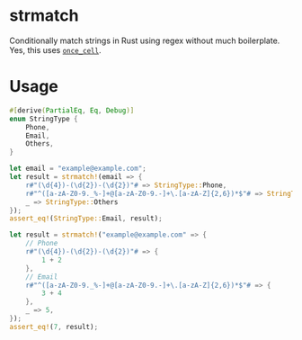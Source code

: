 # strmatch

Conditionally match strings in Rust using regex without much boilerplate. Yes, this uses [`once_cell`](https://docs.rs/once_cell/latest/once_cell/).

# Usage

```rs
#[derive(PartialEq, Eq, Debug)]
enum StringType {
    Phone,
    Email,
    Others,
}

let email = "example@example.com";
let result = strmatch!(email => {
    r#"(\d{4})-(\d{2})-(\d{2})"# => StringType::Phone,
    r#"^([a-zA-Z0-9._%-]+@[a-zA-Z0-9.-]+\.[a-zA-Z]{2,6})*$"# => StringType::Email,
    _ => StringType::Others
});
assert_eq!(StringType::Email, result);

let result = strmatch!("example@example.com" => {
    // Phone
    r#"(\d{4})-(\d{2})-(\d{2})"# => {
        1 + 2
    },
    // Email
    r#"^([a-zA-Z0-9._%-]+@[a-zA-Z0-9.-]+\.[a-zA-Z]{2,6})*$"# => {
        3 + 4
    },
    _ => 5,
});
assert_eq!(7, result);
```

